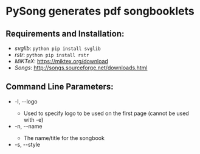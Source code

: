 # PySong generates pdf songbooklets

## Requirements and Installation:
* *svglib*: `python pip install svglib`
* *rstr*:   `python pip install rstr`
* *MiKTeX*:  https://miktex.org/download
* *Songs*:   http://songs.sourceforge.net/downloads.html

## Command Line Parameters:
- -l, --logo <file>
  - Used to specify logo to be used on the first page (cannot be used with -e)
- -n, --name <name>
  - The name/title for the songbook
- -s, --style <style>
  - Specifies the pagenumber style to be used
- -p, --new_style <name regular expression>
  - Specifies a new style to be added.

## Usage example:
`python PySong.py -n SDC -s binary -l Resources/UNF_Logo.svg`
This gives a songbook where the title is SDC, it uses binary pagenumbers, and the logo is UNF_Logo.svg.

## Remarks:
For the new_style option one has to enter the new style of form: "name [regular expression", for example python Sangbog.py -p "example ([a-z]|[A-Z])\d"

Logos have to be either *svg*, *png* or *jpg*.

If the style specified in the option --style does not exist then arabic style will be used.

Add Experlantion of the new Options system.
